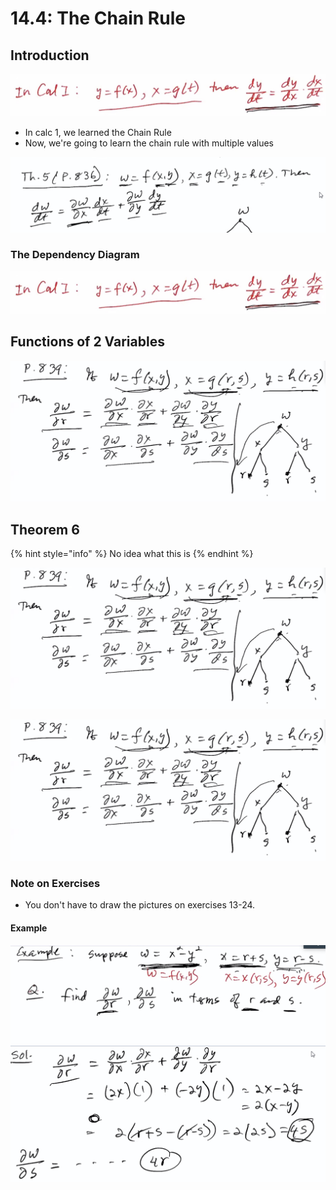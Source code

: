 # 14.4: The Chain Rule

## Introduction

![Calc 1 Chain Rule](../../../.gitbook/assets/image%20%28379%29%20%282%29%20%282%29%20%282%29%20%282%29%20%282%29%20%282%29%20%282%29%20%282%29.png)

* In calc 1, we learned the Chain Rule
* Now, we're going to learn the chain rule with multiple values

![](../../../.gitbook/assets/image%20%28378%29.png)

### The Dependency Diagram

![](../../../.gitbook/assets/image%20%28379%29%20%282%29%20%282%29%20%282%29%20%282%29%20%282%29%20%282%29%20%282%29%20%282%29%20%281%29.png)

## Functions of 2 Variables

![](../../../.gitbook/assets/image%20%28377%29%20%286%29%20%286%29%20%281%29.png)

## Theorem 6

{% hint style="info" %}
No idea what this is
{% endhint %}

![](../../../.gitbook/assets/image%20%28377%29%20%286%29%20%286%29%20%286%29.png)

![](../../../.gitbook/assets/image%20%28377%29%20%286%29%20%286%29.png)

### Note on Exercises

* You don't have to draw the pictures on exercises 13-24. 

#### Example

![](../../../.gitbook/assets/image%20%28386%29.png)





